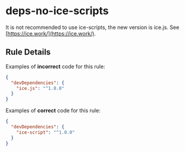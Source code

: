 # deps-no-ice-scripts

It is not recommended to use ice-scripts, the new version is ice.js. See [https://ice.work/](https://ice.work/).
## Rule Details

Examples of **incorrect** code for this rule:

```json
{
  "devDependencies": {
    "ice.js": "^1.0.0"
  }
}
```

Examples of **correct** code for this rule:

```json
{
  "devDependencies": {
    "ice-script": "^1.0.0"
  }
}
```
